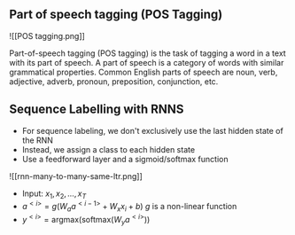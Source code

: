 

## Part of speech tagging (POS Tagging)

![[POS tagging.png]]

Part-of-speech tagging (POS tagging) is the task of tagging a word in a text with its part of speech. A part of speech is a category of words with similar grammatical properties. Common English parts of speech are noun, verb, adjective, adverb, pronoun, preposition, conjunction, etc.

## Sequence Labelling with RNNS

- For sequence labeling, we don't exclusively use the last hidden state of the RNN
- Instead, we assign a class to each hidden state
- Use a feedforward layer and a sigmoid/softmax function

![[rnn-many-to-many-same-ltr.png]]

- Input: $x_1,x_2,\dots,x_T$
- $a^{<i>}=g\left(W_aa^{<i-1>}+W_xx_i + b\right)$ $g$ is a non-linear function
- $y^{<i>}=\text{argmax}\left(\text{softmax}\left(W_ya^{<i>}\right)\right)$ 